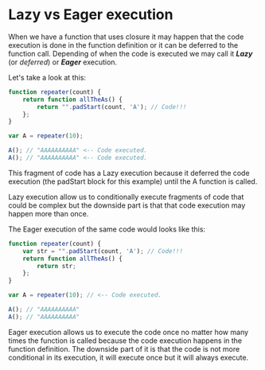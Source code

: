 # Lazy vs Eager execution

When we have a function that uses closure it may happen that the code execution is done in the function definition or it can be deferred to the function call. Depending of when the code is executed we may call it ***Lazy*** (or *deferred*) or ***Eager*** execution.

Let's take a look at this:

```js
function repeater(count) {
    return function allTheAs() {
        return "".padStart(count, 'A'); // Code!!!
    };
}

var A = repeater(10);

A(); // "AAAAAAAAAA" <-- Code executed.
A(); // "AAAAAAAAAA" <-- Code executed.
```

This fragment of code has a Lazy execution because it deferred the code execution (the padStart block for this example) until the A function is called.

Lazy execution allow us to conditionally execute fragments of code that could be complex but the downside part is that that code execution may happen more than once.

The Eager execution of the same code would looks like this:

```js
function repeater(count) {
    var str = "".padStart(count, 'A'); // Code!!!
    return function allTheAs() {
        return str;
    };
}

var A = repeater(10); // <-- Code executed.

A(); // "AAAAAAAAAA" 
A(); // "AAAAAAAAAA"
```

Eager execution allows us to execute the code once no matter how many times the function is called because the code execution happens in the function definition. The downside part of it is that the code is not more conditional in its execution, it will execute once but it will always execute.